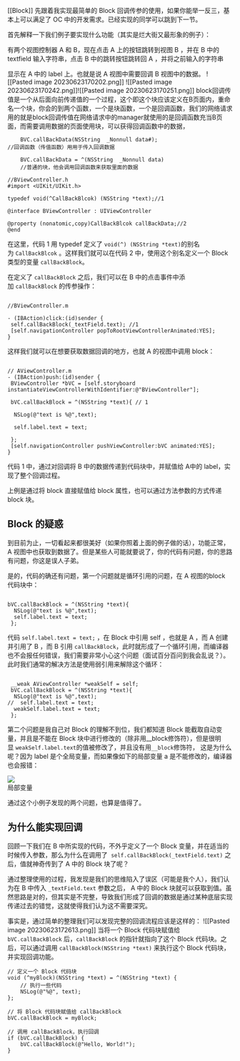 [[Block]]
先跟着我实现最简单的 Block 回调传参的使用，如果你能举一反三，基本上可以满足了 OC 中的开发需求。已经实现的同学可以跳到下一节。

首先解释一下我们例子要实现什么功能（其实是烂大街又最形象的例子）：

有两个视图控制器 A 和 B，现在点击 A 上的按钮跳转到视图 B ，并在 B 中的textfield 输入字符串，点击 B 中的跳转按钮跳转回 A ，并将之前输入的字符串

显示在 A 中的 label 上。也就是说 A 视图中需要回调 B 视图中的数据。
![[Pasted image 20230623170202.png]]
![[Pasted image 20230623170242.png]]![[Pasted image 20230623170251.png]]
block回调传值是一个从后面向前传递值的一个过程，这个即这个块应该定义在B页面内，重命名一个块，你会的到两个函数，一个是块函数，一个是回调函数，我们的网络请求用的就是block回调传值在网络请求中的manager就使用的是回调函数充当B页面，而需要调用数据的页面使用块，可以获得回调函数中的数据，
```objc
    BVC.callBackData(NSString  _Nonnull data#);
//回调函数（传值函数）用用于传入回调数据

    BVC.callBackData = ^(NSString  _Nonnull data)
    //普通的块，他会调用回调函数来获取里面的数据

//BViewController.h
#import <UIKit/UIKit.h>

typedef void(^CallBackBlcok) (NSString *text);//1

@interface BViewController : UIViewController

@property (nonatomic,copy)CallBackBlcok callBackData;//2
@end
```
在这里，代码 1 用 typedef 定义了 `void(^) (NSString *text)`的别名为 `CallBackBlcok` 。这样我们就可以在代码 2 中，使用这个别名定义一个 Block 类型的变量 `callBackBlock`。

在定义了 `callBackBlock` 之后，我们可以在 B 中的点击事件中添加 `callBackBlock` 的传参操作：
```objc

//BViewController.m

- (IBAction)click:(id)sender {
 self.callBackBlock(_textField.text); //1
 [self.navigationController popToRootViewControllerAnimated:YES];
}
```
这样我们就可以在想要获取数据回调的地方，也就 A 的视图中调用 block：
```objc

// AViewController.m
- (IBAction)push:(id)sender {
 BViewController *bVC = [self.storyboard instantiateViewControllerWithIdentifier:@"BViewController"];

 bVC.callBackBlock = ^(NSString *text){ // 1

  NSLog(@"text is %@",text);

  self.label.text = text;

 };
 [self.navigationController pushViewController:bVC animated:YES];
}
```
代码 1 中，通过对回调将 B 中的数据传递到代码块中，并赋值给 A中的 label，实现了整个回调过程。

上例是通过将 block 直接赋值给 block 属性，也可以通过方法参数的方式传递 block 块。
## Block 的疑惑

到目前为止，一切看起来都很美好（如果你照着上面的例子做的话），功能正常， A 视图中也获取到数据了。但是某些人可能就要说了，你的代码有问题，你的思路有问题，你这是误人子弟。

是的，代码的确还有问题，第一个问题就是循环引用的问题，在 A 视图的block 代码块中：
```objc

bVC.callBackBlock = ^(NSString *text){
  NSLog(@"text is %@",text);  
  self.label.text = text;  
 };
```
代码 `self.label.text = text;` ，在 Block 中引用 self ，也就是 A ，而 A 创建并引用了 B ，而 B 引用 `callBackBlock`，此时就形成了一个循环引用，而编译器也不会报任何错误，我们需要非常小心这个问题（面试百分百问到我会乱说？）。此时我们通常的解决方法是使用弱引用来解除这个循环：
```objc

 __weak AViewController *weakSelf = self;
 bVC.callBackBlock = ^(NSString *text){ 
  NSLog(@"text is %@",text); 
//  self.label.text = text; 
  weakSelf.label.text = text;
 };
```
第二个问题是我自己对 Block 的理解不到位，我们都知道 Block 能截取自动变量，并且是不能在 Block 块中进行修改的（除非用__block修饰符），但是很明显 `weakSelf.label.text`的值被修改了，并且没有用`__block`修饰符， 这是为什么呢？因为 label 是个全局变量，而如果像如下的局部变量 a 是不能修改的，编译器也会报错：

![](http://res.dedeyun.com/imgfile/2212/1C220U3D2310-54G8.jpg)  
局部变量  

通过这个小例子发现的两个问题，也算是值得了。
## 为什么能实现回调
回顾一下我们在 B 中所实现的代码，不外乎定义了一个 Block 变量，并在适当的时候传入参数，那么为什么在调用了  `self.callBackBlock(_textField.text)` 之后，值就神奇传到了 A 中的 Block 块了呢？

通过整理使用的过程，我发现是我们的思维陷入了误区（可能是我个人），我们认为在 B 中传入 `_textField.text` 参数之后， A 中的 Block 块就可以获取到值。虽然思路是对的，但其实是不完整，导致我们形成了回调的数据是通过某种底层实现传递过去的错觉，这就使得我们认为这不需要深究。

事实是，通过简单的整理我们可以发现完整的回调流程应该是这样的：
![[Pasted image 20230623172613.png]]
当将一个 Block 代码块赋值给 `bVC.callBackBlock` 后，`callBackBlock` 的指针就指向了这个 Block 代码块。之后，可以通过调用 `callBackBlock(NSString *text)` 来执行这个 Block 代码块，并实现回调功能。
```objc
// 定义一个 Block 代码块
void (^myBlock)(NSString *text) = ^(NSString *text) {
    // 执行一些代码
    NSLog(@"%@", text);
};

// 将 Block 代码块赋值给 callBackBlock
bVC.callBackBlock = myBlock;

// 调用 callBackBlock，执行回调
if (bVC.callBackBlock) {
    bVC.callBackBlock(@"Hello, World!");
}

```